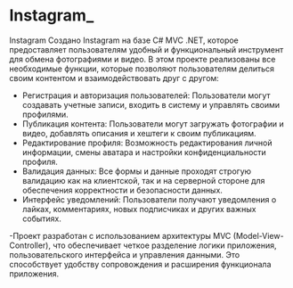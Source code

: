# Instagram_
Instagram
  Создано  Instagram на базе C# MVC .NET, которое предоставляет пользователям удобный и функциональный инструмент для обмена фотографиями и видео. В этом проекте реализованы все необходимые функции, которые позволяют пользователям делиться своим контентом и взаимодействовать друг с другом:

* Регистрация и авторизация пользователей: Пользователи могут создавать учетные записи, входить в систему и управлять своими профилями.
* Публикация контента: Пользователи могут загружать фотографии и видео, добавлять описания и хештеги к своим публикациям.
* Редактирование профиля: Возможность редактирования личной информации, смены аватара и настройки конфиденциальности профиля.
* Валидация данных: Все формы и данные проходят строгую валидацию как на клиентской, так и на серверной стороне для обеспечения корректности и безопасности данных.
* Интерфейс уведомлений: Пользователи получают уведомления о лайках, комментариях, новых подписчиках и других важных событиях.



-Проект разработан с использованием архитектуры MVC (Model-View-Controller), что обеспечивает четкое разделение логики приложения, пользовательского интерфейса и управления данными. Это способствует удобству сопровождения и расширения функционала приложения.
